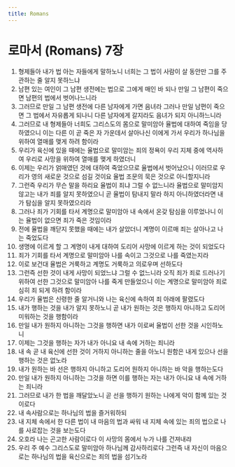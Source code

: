 ```yaml
---
title: Romans
---
```


# 로마서 (Romans) 7장
1. 형제들아 내가 법 아는 자들에게 말하노니 너희는 그 법이 사람이 살 동안만 그를 주관하는 줄 알지 못하느냐
1. 남편 있는 여인이 그 남편 생전에는 법으로 그에게 매인 바 되나 만일 그 남편이 죽으면 남편의 법에서 벗어나느니라
1. 그러므로 만일 그 남편 생전에 다른 남자에게 가면 음녀라 그러나 만일 남편이 죽으면 그 법에서 자유롭게 되나니 다른 남자에게 갈지라도 음녀가 되지 아니하느니라
1. 그러므로 내 형제들아 너희도 그리스도의 몸으로 말미암아 율법에 대하여 죽임을 당하였으니 이는 다른 이 곧 죽은 자 가운데서 살아나신 이에게 가서 우리가 하나님을 위하여 열매를 맺게 하려 함이라
1. 우리가 육신에 있을 때에는 율법으로 말미암는 죄의 정욕이 우리 지체 중에 역사하여 우리로 사망을 위하여 열매를 맺게 하였더니
1. 이제는 우리가 얽매였던 것에 대하여 죽었으므로 율법에서 벗어났으니 이러므로 우리가 영의 새로운 것으로 섬길 것이요 율법 조문의 묵은 것으로 아니할지니라
1. 그런즉 우리가 무슨 말을 하리요 율법이 죄냐 그럴 수 없느니라 율법으로 말미암지 않고는 내가 죄를 알지 못하였으니 곧 율법이 탐내지 말라 하지 아니하였더라면 내가 탐심을 알지 못하였으리라
1. 그러나 죄가 기회를 타서 계명으로 말미암아 내 속에서 온갖 탐심을 이루었나니 이는 율법이 없으면 죄가 죽은 것임이라
1. 전에 율법을 깨닫지 못했을 때에는 내가 살았더니 계명이 이르매 죄는 살아나고 나는 죽었도다
1. 생명에 이르게 할 그 계명이 내게 대하여 도리어 사망에 이르게 하는 것이 되었도다
1. 죄가 기회를 타서 계명으로 말미암아 나를 속이고 그것으로 나를 죽였는지라
1. 이로 보건대 율법은 거룩하고 계명도 거룩하고 의로우며 선하도다
1. 그런즉 선한 것이 내게 사망이 되었느냐 그럴 수 없느니라 오직 죄가 죄로 드러나기 위하여 선한 그것으로 말미암아 나를 죽게 만들었으니 이는 계명으로 말미암아 죄로 심히 죄 되게 하려 함이라
1. 우리가 율법은 신령한 줄 알거니와 나는 육신에 속하여 죄 아래에 팔렸도다
1. 내가 행하는 것을 내가 알지 못하노니 곧 내가 원하는 것은 행하지 아니하고 도리어 미워하는 것을 행함이라
1. 만일 내가 원하지 아니하는 그것을 행하면 내가 이로써 율법이 선한 것을 시인하노니
1. 이제는 그것을 행하는 자가 내가 아니요 내 속에 거하는 죄니라
1. 내 속 곧 내 육신에 선한 것이 거하지 아니하는 줄을 아노니 원함은 내게 있으나 선을 행하는 것은 없노라
1. 내가 원하는 바 선은 행하지 아니하고 도리어 원하지 아니하는 바 악을 행하는도다
1. 만일 내가 원하지 아니하는 그것을 하면 이를 행하는 자는 내가 아니요 내 속에 거하는 죄니라
1. 그러므로 내가 한 법을 깨달았노니 곧 선을 행하기 원하는 나에게 악이 함께 있는 것이로다
1. 내 속사람으로는 하나님의 법을 즐거워하되
1. 내 지체 속에서 한 다른 법이 내 마음의 법과 싸워 내 지체 속에 있는 죄의 법으로 나를 사로잡는 것을 보는도다
1. 오호라 나는 곤고한 사람이로다 이 사망의 몸에서 누가 나를 건져내랴
1. 우리 주 예수 그리스도로 말미암아 하나님께 감사하리로다 그런즉 내 자신이 마음으로는 하나님의 법을 육신으로는 죄의 법을 섬기노라